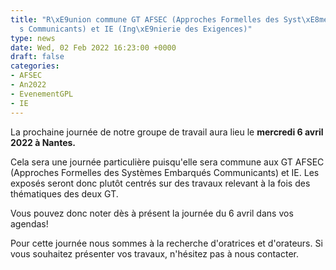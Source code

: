 ```yaml
---
title: "R\xE9union commune GT AFSEC (Approches Formelles des Syst\xE8mes Embarqu\xE9\
  s Communicants) et IE (Ing\xE9nierie des Exigences)"
type: news
date: Wed, 02 Feb 2022 16:23:00 +0000
draft: false
categories:
- AFSEC
- An2022
- EvenementGPL
- IE
---
```


La prochaine journée de notre groupe de travail aura lieu le **mercredi 6 avril 2022 à Nantes.**

Cela sera une journée particulière puisqu'elle sera commune aux GT AFSEC (Approches Formelles des Systèmes Embarqués Communicants) et IE. Les exposés seront donc plutôt centrés sur des travaux relevant à la fois des thématiques des deux GT.

Vous pouvez donc noter dès à présent la journée du 6 avril dans vos agendas! 

Pour cette journée nous sommes à la recherche d'oratrices et d'orateurs. Si vous souhaitez présenter vos travaux, n'hésitez pas à nous contacter.
